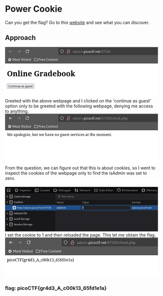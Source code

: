 # Power Cookie
Can you get the flag? Go to this [website](http://saturn.picoctf.net:61130/) and see what you can discover.

## Approach
![](./images/PwrCookie1.png)
Greeted with the above webpage and I clicked on the 'continue as guest' option only to be greeted with the following webpage, denying me access to anything.
![](./images/PwrCookie2.png)
From the question, we can figure out that this is about cookies, so I went to inspect the cookies of the webpage only to find the isAdmin was set to zero.
![](./images/PwrCookie3.png)
I set the cookie to 1 and then reloaded the page. This let me obtain the flag.
![](./images/PwrCookie4.png)

### flag: picoCTF{gr4d3_A_c00k13_65fd1e1a}
